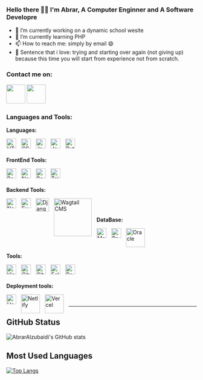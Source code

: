 ### Hello there 👋😊 I'm Abrar, A Computer Enginner and A Software Developre


- 🔭 I’m currently working on a dynamic school wesite 
- 🌱 I’m currently learning PHP
- 📫 How to reach me: simply by email 😄
- 💙 Sentence that i love: trying and starting over again (not giving up) because this time you will start from experience not from scratch.

### Contact me on:
<a href='https://www.linkedin.com/in/abrar-alzobaide'><img src="https://raw.githubusercontent.com/FortAwesome/Font-Awesome/6.x/svgs/brands/linkedin.svg" width="50" height="50"></a>
<a href='https://www.gmail.com/'><img src="https://cdn-icons-png.flaticon.com/128/732/732026.png" width="50" height="50"></a>

### Languages and Tools:
**Languages:**  

<img align="left" alt="HTML5" width="26px" src="https://cdn.jsdelivr.net/gh/devicons/devicon/icons/html5/html5-original.svg" style="padding-right:10px;" />
<img align="left" alt="CSS3" width="26px" src="https://cdn.jsdelivr.net/gh/devicons/devicon/icons/css3/css3-original.svg" style="padding-right:10px;" />
<img align="left" alt="JavaScript" width="26px" src="https://cdn.jsdelivr.net/gh/devicons/devicon/icons/javascript/javascript-original.svg" style="padding-right:10px;" />
<img align="left" alt="Java" width="26px" src="https://cdn-icons-png.flaticon.com/128/5968/5968282.png" style="padding-right:10px;" />
<img align="left" alt="Python" width="26px" src="https://cdn-icons.flaticon.com/png/128/3098/premium/3098090.png?token=exp=1650543207~hmac=e4482d11912b6aa1a5fd976494bad566" style="padding-right:10px;" />

<br />
<br />

**FrontEnd Tools:** 

<img align="left" alt="React" width="26px" src="https://cdn.jsdelivr.net/gh/devicons/devicon/icons/react/react-original.svg" style="padding-right:10px;" />
<img align="left" alt="NextJs" width="26px" src="https://www.pngrepo.com/png/342062/512/next-js.png" style="padding-right:10px;" />
<img align="left" alt="Bootstrap" width="26px" src="https://cdn-icons-png.flaticon.com/128/5968/5968672.png" style="padding-right:10px;" />
<img align="left" alt="Tailwind" width="26px" src="https://bourhaouta.gallerycdn.vsassets.io/extensions/bourhaouta/tailwindshades/0.0.5/1592520164095/Microsoft.VisualStudio.Services.Icons.Default" style="padding-right:10px;" />

<br />
<br />

**Backend Tools:** 

<img align="left" alt="Node.js" width="26px" src="https://cdn.jsdelivr.net/gh/devicons/devicon/icons/nodejs/nodejs-original.svg" style="padding-right:10px;" />
<img align="left" alt="Express.js" width="26px" src="https://uxwing.com/wp-content/themes/uxwing/download/10-brands-and-social-media/expressjs.png" style="padding-right:10px;" />
<img align="left" alt="Django" width="35px" src="https://juststickers.in/wp-content/uploads/2019/07/django-shapecut.png" style="padding-right:10px;" />
<img align="left" alt="Wagtail CMS" width="100px" src="https://wirebox.co.uk/wp-content/uploads/2019/10/wagtail-cms.png" style="padding-right:10px;" />


<br/>
<br/>

**DataBase:**

<img align="left" alt="MongoDB" width="26px" src="https://cdn.jsdelivr.net/gh/devicons/devicon/icons/mongodb/mongodb-original.svg" style="padding-right:10px;" />
<img align="left" alt="Postgresql" width="26px" src="https://cdn-icons-png.flaticon.com/128/5968/5968342.png" style="padding-right:10px;" />
<img align="left" alt="Oracle" width="50px" src="https://cdn-icons-png.flaticon.com/128/5969/5969170.png" style="padding-right:10px;" />

<br/>
<br/>
<br/>

**Tools:**

<img align="left" alt="Visual Studio Code" width="26px" src="https://cdn.jsdelivr.net/gh/devicons/devicon/icons/vscode/vscode-original.svg" style="padding-right:10px;" />
<img align="left" alt="Git" width="26px" src="https://cdn.jsdelivr.net/gh/devicons/devicon/icons/git/git-original.svg" style="padding-right:10px;" />
<img align="left" alt="GitHub" width="26px" src="https://user-images.githubusercontent.com/3369400/139447912-e0f43f33-6d9f-45f8-be46-2df5bbc91289.png" style="padding-right:10px;" />
<img align="left" alt="Eclipse" width="26px" src="https://user-images.githubusercontent.com/11943860/46922575-7017cf80-cfe1-11e8-845a-0cd198fb546c.png" style="padding-right:10px;" />
<img align="left" alt="Docker" width="26px" src="https://cdn-icons-png.flaticon.com/128/5969/5969059.png" style="padding-right:10px;" />


<br/>
<br/>

**Deployment tools:**

<img align="left" alt="Heroku" width="26px" src="https://cdn-icons-png.flaticon.com/128/873/873120.png" style="padding-right:10px;" />
<img align="left" alt="Netlify" width="50px" src="https://th.bing.com/th/id/OIP.FlVn6pp_GJXomBu2KaTYGwHaDt?pid=ImgDet&rs=1" style="padding-right:10px;" />
<img align="left" alt="Vercel" width="50px" src="https://logovtor.com/wp-content/uploads/2020/10/vercel-inc-logo-vector-xs.png" style="padding-right:10px;" />

<br/>

---

## GitHub Status
![AbrarAlzubaidi's GitHub stats](https://github-readme-stats.vercel.app/api?username=AbrarAlzubaidi&show_icons=true&theme=gotham)

## Most Used Languages
[![Top Langs](https://github-readme-stats.vercel.app/api/top-langs/?username=AbrarAlzubaidi&layout=compact)](https://github.com/anuraghazra/github-readme-stats)
